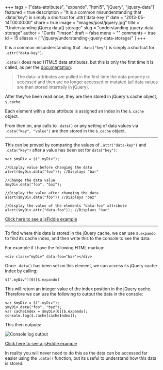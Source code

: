 +++
tags = ["data-attributes", "expando", "html5", "jQuery", "jquery-data"]
featured = true
description = "It is a common misunderstanding that .data('key') is simply a shortcut for .attr('data-key')"
date = "2013-05-14T00:00:00"
share = true
image = "images/post/jquery.jpg"
title = "Understanding jQuery data() storage"
slug = "understanding-jquery-data-storage"
author = "Curtis Timson"
draft = false
menu = ""
comments = true
id = 15
aliases = [
    "/jquery/understanding-jquery-data-storage/"
]
+++

It is a common misunderstanding that `.data("key")` is simply a shortcut for `.attr("data-key")`.

`.data()` does read HTML5 data attributes, but this is only the first time it is called, as per the [documentation][1]:

> The data- attributes are pulled in the first time the data property is
> accessed and then are no longer accessed or mutated (all data values
> are then stored internally in jQuery).

After they've been read once, they are then stored in jQuery's cache object, `$.cache`.

Each element with a data attribute is assigned an index in the `$.cache` object.

From then on, any calls to `.data()` or any setting of data values via `.data("key", "value")` are then stored in the `$.cache` object.

----------

This can be proved by comparing the values of `.attr("data-key")` and `.data("key")` after a value has been set for `data("key")`:

~~~~
var $myDiv = $(".myDiv");

//Display value before changing the data
alert($myDiv.data("foo")); //Displays "bar"

//Change the data value
$myDiv.data("foo", "baz");

//Display the value after changing the data
alert($myDiv.data("foo")) //Displays "baz"

//Display the value of the elements "data-foo" attribute
alert($myDiv.attr("data-foo")); //Displays "bar"
~~~~

[Click here to see a jsFiddle example][2]

----------

To find where this data is stored in the jQuery cache, we can use `$.expando` to find its cache index, and then write this to the console to see the data.

For example if I have the following HTML markup:

~~~~
<div class="myDiv" data-foo="bar"></div>
~~~~

Once `.data()` has been set on this element, we can access its jQuery cache index by calling:

~~~~
$(".myDiv")[0][$.expando]
~~~~

This will return an integer value of the index position in the jQuery cache. Therefore we can use the following to output the data in the console:

~~~~
var $myDiv = $(".myDiv");
$myDiv.data("foo", "baz");
var cacheIndex = $myDiv[0][$.expando];
console.log($.cache[cacheIndex]);
~~~~

This then outputs:

![Console log output][3]

[Click here to see a jsFiddle example][4]

In reality you will never need to do this as the data can be accessed far easier using the `.data()` function, but its useful to understand how this data is stored.

[1]: http://api.jquery.com/data/#data-html5
[2]: http://jsfiddle.net/tCG8m/
[3]: http://i.stack.imgur.com/mlcZ7.jpg
[4]: http://jsfiddle.net/tCG8m/1/
